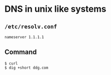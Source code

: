 # DNS in unix like systems

## `/etc/resolv.conf`

```
nameserver 1.1.1.1
```


## Command

```
$ curl
$ dig +short ddg.com
```

